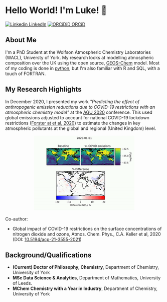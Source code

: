 
# Hello World! I'm Luke!  👋
[![Linkedin](https://i.stack.imgur.com/gVE0j.png) LinkedIn](https://www.linkedin.com/in/luke-fakes-03192abb/)
[![ORCiDiD](https://orcid.org/sites/default/files/images/orcid_16x16.png_O) ORCiD](https://orcid.org/0000-0002-8906-6772)


## About Me
I'm a PhD Student at the Wolfson Atmospheric Chemistry Laboratories (WACL), Universty of York. My research looks at modelling atmospheric composition over the UK using the open source, [GEOS-Chem](http://wiki.seas.harvard.edu/geos-chem/index.php/Main_Page) model. Most of my coding is done in [python](https://www.python.org/), but I'm also familiar with R and SQL, with a touch of FORTRAN. 

## My Research Highlights
In December 2020, I presented my work *"Predicting the effect of anthropogenic emission reductions due to COVID-19 restrictions with an atmospheric chemistry model"* at the [AGU 2020](https://www.agu.org/) conference. This used global emissions adjusted to account for national COVID-19 lockdown restrictions ([Forster at et al, 2020](https://www.nature.com/articles/s41558-020-0883-0)) to estimate the changes in key atmospheric pollutants at the global and regional (United Kingdom) level.
<p align="center"><img src="NO2_wCOVIDEmis.gif" /></p>

Co-author:
* Global impact of COVID-19 restrictions on the surface concentrations of nitrogen dioxide and ozone, Atmos. Chem. Phys., C.A. Keller et al, 2020 (DOI: [10.5194/acp-21-3555-2021](https://www.researchgate.net/deref/http%3A%2F%2Fdx.doi.org%2F10.5194%2Facp-21-3555-2021?_sg%5B0%5D=7hh61KcFniP5lZyUnSGUrs1JdGKbbqoQ5Y7MFtOltpf8-bTPomKBeQGEDU4OHncxFGWsYnKq_zITXbI8__TdFKDu1A.sXMD157_KhOg8Y6Vb3ZSL76_SZtv_RP9fnDWIcTKPCpFee23Q8CJB7mQNRd6aSNXPny4MN5tJUc-7ZWZ5zE_KA))


## Background/Qualifications
* **(Current) Doctor of Philosophy, Chemistry**, Department of Chemistry, University of York
* **MSc Data Science & Analytics**, Department of Mathematics, University of Leeds. 
* **MChem Chemistry with a Year in Industry**, Department of Chemistry, University of York




<!--
**LukeFakes/LukeFakes** is a ✨ _special_ ✨ repository because its `README.md` (this file) appears on your GitHub profile.


Here are some ideas to get you started:

!## My Interests

- 🔭 I’m currently working on ...
- 🌱 I’m currently learning ...
- 👯 I’m looking to collaborate on ...
- 🤔 I’m looking for help with ...
- 💬 Ask me about ...
- 📫 How to reach me: ...
- 😄 Pronouns: ...
- ⚡ Fun fact: ...
-->
